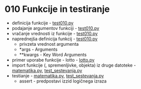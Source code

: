 # 010 Funkcije in testiranje
* definicija funkcije - [test010.py](/src/010_funkcije_testiranje/test010.py)
* podajanje argumentov funkciji - [test010.py](/src/010_funkcije_testiranje/test010.py)
* vračanje vrednosti iz funkcije - [test010.py](/src/010_funkcije_testiranje/test010.py)
* naprednejša definicija funkcij - [test010.py](/src/010_funkcije_testiranje/test010.py)
  * privzeta vrednost argumenta
  * *args - Arguments
  * **kwargs - Key Word Arguments
* primer uporabe funkcije - lotto - [lotto.py](/src/010_funkcije_testiranje/lotto.py)
* import funkcije (, spremenljivke, objekta) iz druge datoteke - [matematika.py](/src/010_funkcije_testiranje/matematika.py), [test_sestevanja.py](/src/010_funkcije_testiranje/test_sestevanja.py)
* testianje - [matematika.py](/src/010_funkcije_testiranje/matematika.py), [test_sestevanja.py](/src/010_funkcije_testiranje/test_sestevanja.py)
  * assert - predpostavi izzid logičnega izraza
